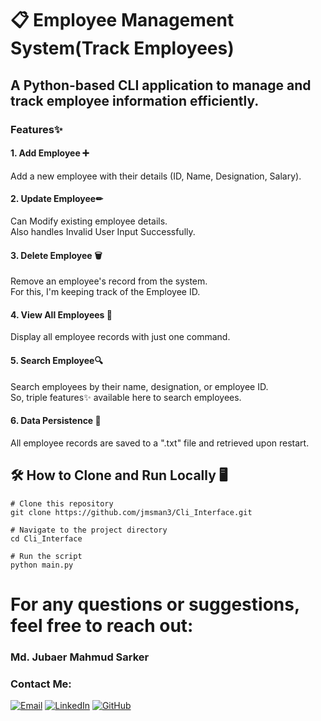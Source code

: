 # 📋 Employee Management System(Track Employees)
## A Python-based CLI application to manage and track employee information efficiently. 

### Features✨
#### 1. Add Employee ➕  
Add a new employee with their details (ID, Name, Designation, Salary).  

#### 2. Update Employee✏  
Can Modify existing employee details.  
Also handles Invalid User Input Successfully.  

#### 3. Delete Employee 🗑  
Remove an employee's record from the system.  
For this, I'm keeping track of the Employee ID. 

#### 4. View All Employees 👀  
Display all employee records with just one command.

#### 5. Search Employee🔍  
Search employees by their name, designation, or employee ID.  
So, triple features✨ available here to search employees.

#### 6. Data Persistence 💾  
All employee records are saved to a ".txt" file and retrieved upon restart. 

## 🛠️ How to Clone and Run Locally 🖥️

```
# Clone this repository
git clone https://github.com/jmsman3/Cli_Interface.git

# Navigate to the project directory
cd Cli_Interface

# Run the script
python main.py
```

# For any questions or suggestions, feel free to reach out: 
### Md. Jubaer Mahmud Sarker 
### Contact Me:
[![Email](https://img.shields.io/badge/Email-D14836?style=for-the-badge&logo=gmail&logoColor=white)](mailto:Jmsman3@gmail.com)
[![LinkedIn](https://img.shields.io/badge/LinkedIn-0A66C2?style=for-the-badge&logo=linkedin&logoColor=white)](https://www.linkedin.com/in/jmsman3/)
[![GitHub](https://img.shields.io/badge/GitHub-181717?style=for-the-badge&logo=github&logoColor=white)](https://github.com/jmsman3)




